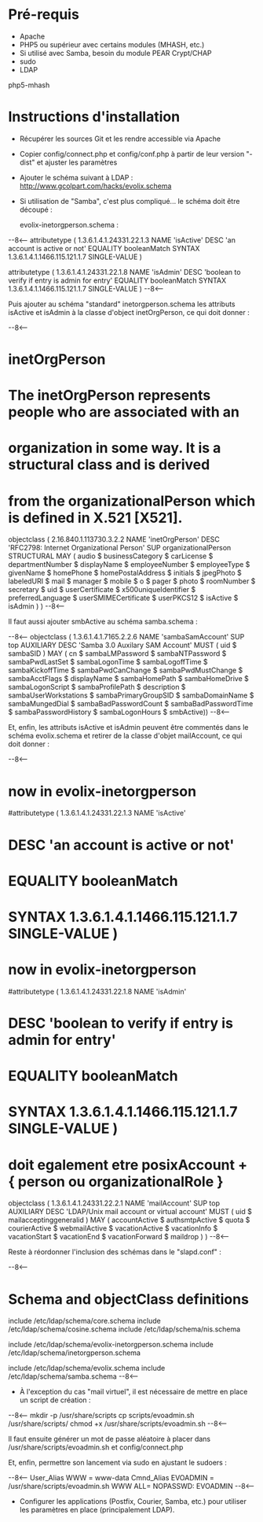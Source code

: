 # Pré-requis

* Apache
* PHP5 ou supérieur avec certains modules (MHASH, etc.)
* Si utilisé avec Samba, besoin du module PEAR Crypt/CHAP
* sudo
* LDAP

php5-mhash

# Instructions d'installation

* Récupérer les sources Git et les rendre accessible via Apache

* Copier config/connect.php et config/conf.php à partir de leur version "-dist"
  et ajuster les paramètres

* Ajouter le schéma suivant à LDAP :
  http://www.gcolpart.com/hacks/evolix.schema

* Si utilisation de "Samba", c'est plus compliqué... le schéma doit être découpé :

  evolix-inetorgperson.schema :

--8<--
attributetype ( 1.3.6.1.4.1.24331.22.1.3 NAME 'isActive'
        DESC 'an account is active or not'
        EQUALITY booleanMatch
        SYNTAX 1.3.6.1.4.1.1466.115.121.1.7 SINGLE-VALUE )

attributetype ( 1.3.6.1.4.1.24331.22.1.8 NAME 'isAdmin'
        DESC 'boolean to verify if entry is admin for entry'
        EQUALITY booleanMatch
        SYNTAX 1.3.6.1.4.1.1466.115.121.1.7 SINGLE-VALUE )
--8<--

  Puis ajouter au schéma "standard" inetorgperson.schema les attributs isActive
  et isAdmin à la classe d'object inetOrgPerson, ce qui doit donner :

--8<--
# inetOrgPerson
# The inetOrgPerson represents people who are associated with an
# organization in some way.  It is a structural class and is derived
# from the organizationalPerson which is defined in X.521 [X521].
objectclass ( 2.16.840.1.113730.3.2.2
    NAME 'inetOrgPerson'
    DESC 'RFC2798: Internet Organizational Person'
    SUP organizationalPerson
    STRUCTURAL
    MAY (
        audio $ businessCategory $ carLicense $ departmentNumber $
        displayName $ employeeNumber $ employeeType $ givenName $
        homePhone $ homePostalAddress $ initials $ jpegPhoto $
        labeledURI $ mail $ manager $ mobile $ o $ pager $
        photo $ roomNumber $ secretary $ uid $ userCertificate $
        x500uniqueIdentifier $ preferredLanguage $
        userSMIMECertificate $ userPKCS12 $ isActive $
        isAdmin )
    )
--8<--

  Il faut aussi ajouter smbActive au schéma samba.schema :

--8<--
objectclass ( 1.3.6.1.4.1.7165.2.2.6 NAME 'sambaSamAccount' SUP top AUXILIARY
    DESC 'Samba 3.0 Auxilary SAM Account'
    MUST ( uid $ sambaSID )
    MAY  ( cn $ sambaLMPassword $ sambaNTPassword $ sambaPwdLastSet $
           sambaLogonTime $ sambaLogoffTime $ sambaKickoffTime $
           sambaPwdCanChange $ sambaPwdMustChange $ sambaAcctFlags $
               displayName $ sambaHomePath $ sambaHomeDrive $ sambaLogonScript $
           sambaProfilePath $ description $ sambaUserWorkstations $
           sambaPrimaryGroupSID $ sambaDomainName $ sambaMungedDial $
           sambaBadPasswordCount $ sambaBadPasswordTime $
           sambaPasswordHistory $ sambaLogonHours $ smbActive))
--8<--

  Et, enfin, les attributs isActive et isAdmin peuvent être commentés dans le schéma evolix.schema
  et retirer de la classe d'objet mailAccount, ce qui doit donner :

--8<--
# now in evolix-inetorgperson
#attributetype ( 1.3.6.1.4.1.24331.22.1.3 NAME 'isActive'
#        DESC 'an account is active or not'
#        EQUALITY booleanMatch
#        SYNTAX 1.3.6.1.4.1.1466.115.121.1.7 SINGLE-VALUE )

# now in evolix-inetorgperson
#attributetype ( 1.3.6.1.4.1.24331.22.1.8 NAME 'isAdmin'
#        DESC 'boolean to verify if entry is admin for entry'
#        EQUALITY booleanMatch
#        SYNTAX 1.3.6.1.4.1.1466.115.121.1.7 SINGLE-VALUE )

# doit egalement etre posixAccount + { person ou organizationalRole }
objectclass ( 1.3.6.1.4.1.24331.22.2.1 NAME 'mailAccount' SUP top AUXILIARY
        DESC 'LDAP/Unix mail account or virtual account'
        MUST ( uid $ mailacceptinggeneralid )
        MAY ( accountActive $ authsmtpActive $ quota 
            $ courierActive $ webmailActive 
            $ vacationActive $ vacationInfo $ vacationStart $ vacationEnd
            $ vacationForward $ maildrop ) )
--8<--
 
Reste à réordonner l'inclusion des schémas dans le "slapd.conf" :

--8<--
# Schema and objectClass definitions
include         /etc/ldap/schema/core.schema
include         /etc/ldap/schema/cosine.schema
include         /etc/ldap/schema/nis.schema

include         /etc/ldap/schema/evolix-inetorgperson.schema
include         /etc/ldap/schema/inetorgperson.schema

include         /etc/ldap/schema/evolix.schema
include         /etc/ldap/schema/samba.schema
--8<--

* À l'exception du cas "mail virtuel", il est nécessaire de mettre en place un script
  de création :

--8<--
mkdir -p /usr/share/scripts
cp scripts/evoadmin.sh /usr/share/scripts/
chmod +x /usr/share/scripts/evoadmin.sh
--8<--

  Il faut ensuite générer un mot de passe aléatoire à placer
  dans /usr/share/scripts/evoadmin.sh et config/connect.php

  Et, enfin, permettre son lancement via sudo en ajustant le sudoers :

--8<--
User_Alias WWW = www-data
Cmnd_Alias EVOADMIN = /usr/share/scripts/evoadmin.sh
WWW ALL= NOPASSWD: EVOADMIN
--8<--

* Configurer les applications (Postfix, Courier, Samba, etc.) pour utiliser les
  paramètres en place (principalement LDAP).
